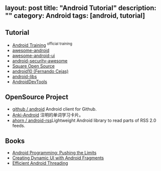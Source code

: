 layout: post
title: "Android Tutorial"
description: ""
category: Android
tags: [android, tutorial]
---

## Tutorial

- [Android Training](https://developer.android.com/training/index.html) <sup>official training</sup>
- [awesome-android](https://github.com/JStumpp/awesome-android)
- [awesome-android-ui](https://github.com/wasabeef/awesome-android-ui)
- [android-security-awesome](https://github.com/ashishb/android-security-awesome)
- [Square Open Source](http://square.github.io/#android)
- [android10 (Fernando Cejas)](https://github.com/android10)
- [android-libs](http://android-libs.com/)
- [AndroidDevTools](http://www.androiddevtools.cn/)

<!-- more -->

## OpenSource Project

- [github / android](https://github.com/github/android) Android client for Github.
- [Anki-Android](https://github.com/nicolas-raoul/Anki-Android) 注明的单词学习卡片。
- [ahorn / android-rss](https://github.com/ahorn/android-rss)Lightweight Android library to read parts of RSS 2.0 feeds.

## Books

- [Android Programming: Pushing the Limits](http://www.salttiger.com/android-programming-pushing-limits/)
- [Creating Dynamic UI with Android Fragments](http://www.salttiger.com/creating-dynamic-ui-android-fragments/)
- [Efficient Android Threading](http://www.salttiger.com/efficient-android-threading/)

